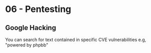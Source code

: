 # 06 - Pentesting

## Google Hacking

You can search for text contained in specific CVE vulnerabilities e.g, "powered by phpbb"